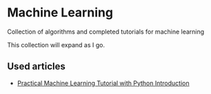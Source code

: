 # Machine Learning
Collection of algorithms and completed tutorials for machine learning

This collection will expand as I go.
## Used articles
- [Practical Machine Learning Tutorial with Python Introduction](https://pythonprogramming.net/machine-learning-tutorial-python-introduction/)
